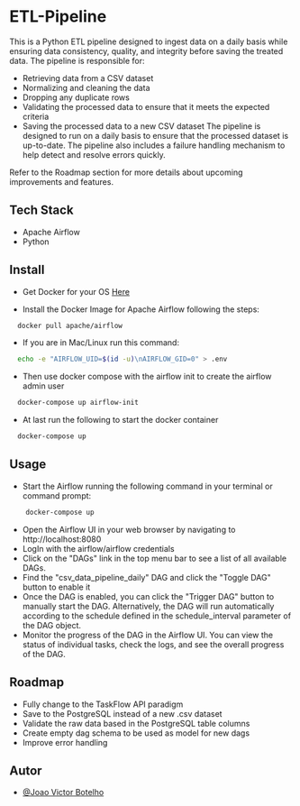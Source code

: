 
# ETL-Pipeline

This is a Python ETL pipeline designed to ingest data on a daily basis while ensuring data consistency, quality, and integrity before saving the treated data. The pipeline is responsible for:

- Retrieving data from a CSV dataset
- Normalizing and cleaning the data
- Dropping any duplicate rows
- Validating the processed data to ensure that it meets the expected criteria
- Saving the processed data to a new CSV dataset
The pipeline is designed to run on a daily basis to ensure that the processed dataset is up-to-date. The pipeline also includes a failure handling mechanism to help detect and resolve errors quickly.

Refer to the Roadmap section for more details about upcoming improvements and features.

## Tech Stack

- Apache Airflow
- Python
## Install

- Get Docker for your OS [Here](https://docs.docker.com/get-docker/)

- Install the Docker Image for Apache Airflow following the steps:

```bash
  docker pull apache/airflow
```
- If you are in Mac/Linux run this command:
```bash
  echo -e "AIRFLOW_UID=$(id -u)\nAIRFLOW_GID=0" > .env
```
- Then use docker compose with the airflow init to create the airflow admin user

```bash
  docker-compose up airflow-init
```
- At last run the following to start the docker container

```bash
  docker-compose up
```
## Usage

- Start the Airflow running the following command in your terminal or command prompt:

```bash
    docker-compose up
```

- Open the Airflow UI in your web browser by navigating to http://localhost:8080
- LogIn with the airflow/airflow credentials
- Click on the "DAGs" link in the top menu bar to see a list of all available DAGs.
- Find the "csv_data_pipeline_daily" DAG and click the "Toggle DAG" button to enable it
- Once the DAG is enabled, you can click the "Trigger DAG" button to manually start the DAG. Alternatively, the DAG will run automatically according to the schedule defined in the schedule_interval parameter of the DAG object.
- Monitor the progress of the DAG in the Airflow UI. You can view the status of individual tasks, check the logs, and see the overall progress of the DAG.
## Roadmap

- Fully change to the TaskFlow API paradigm
- Save to the PostgreSQL instead of a new .csv dataset
- Validate the raw data based in the PostgreSQL table columns
- Create empty dag schema to be used as model for new dags
- Improve error handling

## Autor

- [@Joao Victor Botelho](https://github.com/JVBotelho)


